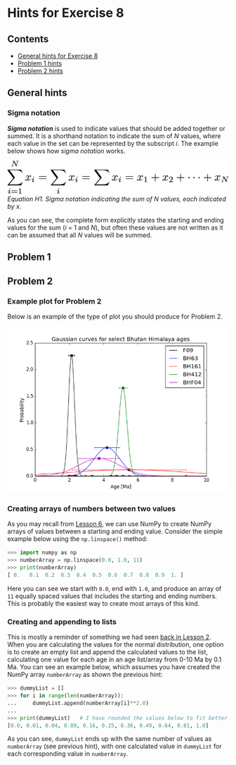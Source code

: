 # Hints for Exercise 8
## Contents
- [General hints for Exercise 8](#general-hints)
- [Problem 1 hints](#problem-1)
- [Problem 2 hints](#problem-2)

## General hints
### Sigma notation
***Sigma notation*** is used to indicate values that should be added together or summed.
It is a shorthand notation to indicate the sum of *N* values, where each value in the set can be represented by the subscript *i*.
The example below shows how *sigma notation* works.

![Sigma notation](../Images/sigma-notation.png)<br/>
*Equation H1. Sigma notation indicating the sum of N values, each indicated by x*.

As you can see, the complete form explicitly states the starting and ending values for the sum (*i* = 1 and *N*), but often these values are not written as it can be assumed that all *N* values will be summed.

## Problem 1


## Problem 2
### Example plot for Problem 2
Below is an example of the type of plot you should produce for Problem 2.

![Gaussian plot for Problem 2](../Images/Gaussian-plot.png)

### Creating arrays of numbers between two values
As you may recall from [Lesson 6](https://github.com/Python-for-geo-people/Lesson-6-Intro-to-NumPy/blob/master/Lesson/intro-to-numpy.md#functions), we can use NumPy to create NumPy arrays of values between a starting and ending value.
Consider the simple example below using the `np.linspace()` method:

```python
>>> import numpy as np
>>> numberArray = np.linspace(0.0, 1.0, 11)
>>> print(numberArray)
[ 0.   0.1  0.2  0.3  0.4  0.5  0.6  0.7  0.8  0.9  1. ]
```
Here you can see we start with `0.0`, end with `1.0`, and produce an array of `11` equally spaced values that includes the starting and ending numbers.
This is probably the easiest way to create most arrays of this kind.

### Creating and appending to lists
This is mostly a reminder of something we had seen [back in Lesson 2](https://github.com/Python-for-geo-people/Diving-into-Python/blob/master/Lesson/python-basic-elements1.md#lists-and-indices).
When you are calculating the values for the normal distribution, one option is to create an empty list and append the calculated values to the list, calculating one value for each age in an age list/array from 0-10 Ma by 0.1 Ma.
You can see an example below, which assumes you have created the NumPy array `numberArray` as shown the previous hint:

```python
>>> dummyList = []
>>> for i in range(len(numberArray)):
...     dummyList.append(numberArray[i]**2.0)
...
>>> print(dummyList)   # I have rounded the values below to fit better on the screen
[0.0, 0.01, 0.04, 0.09, 0.16, 0.25, 0.36, 0.49, 0.64, 0.81, 1.0]
```
As you can see, `dummyList` ends up with the same number of values as `numberArray` (see previous hint), with one calculated value in `dummyList` for each corresponding value in `numberArray`.
